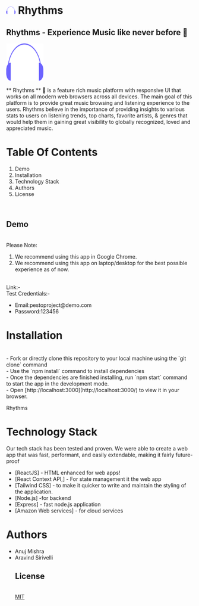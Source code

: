 # <img src="./src/assets/logo.svg" width="25px" height="20px"> Rhythms
## Rhythms - Experience Music like never before 🎵
 

<img src="./src/assets/logo.svg" width="100px" height="100px">


** Rhythms ** 🎵 is a feature rich music platform with responsive UI that works on all modern web browsers across all devices. The main goal of this platform is to provide great music browsing and listening experience to the users. Rhythms believe in the importance of providing insights to various stats to users on listening trends, top charts, favorite artists, & genres that would help them in gaining great visibility to globally recognized, loved and appreciated music.

# Table Of Contents
 <ol>
  <li>Demo</li>
  <li>Installation</li>
  <li>Technology Stack</li>
  <li>Authors</li>
  <li>License</li>
</ol>
<br>

## Demo

<br>
Please Note:

1.  We recommend using this app in Google Chrome.
2.  We recommend using this app on laptop/desktop for the best possible experience as of now.
<br>
Link:- <br>
Test Credentials:-<br>
<ul><li>Email:pestoproject@demo.com</li><li>Password:123456</li>
 </ul>

#  Installation   
<br>
-   Fork or directly clone this repository to your local machine using the `git clone` command <br>
-   Use the `npm install` command to install dependencies<br>
-   Once the dependencies are finished installing, run `npm start` command to start the app in the development mode.<br>
-   Open [http://localhost:3000](http://localhost:3000/) to view it in your browser.<br>

[](https://github.com/pesto-students/rhythms-player--frontend-team1_vatsalya)Rhythms <br>

# Technology Stack
Our tech stack has been tested and proven. We were able to create a web app that was fast, performant, and easily extendable, making it fairly future-proof

- [ReactJS] - HTML enhanced for web apps!
- [React Context API,] - For state management it the web app
- [Tailwind CSS] - to make it quicker to write and maintain the styling of the application.
- [Node.js] -for backend
- [Express] - fast node.js application
- [Amazon Web services] - for cloud services

# Authors
<ul><li>Anuj Mishra</li><li>Aravind Sirivelli</li>
  
## License 
  <br>
 <a href ="https://opensource.org/licenses/MIT">MIT</a>


  
